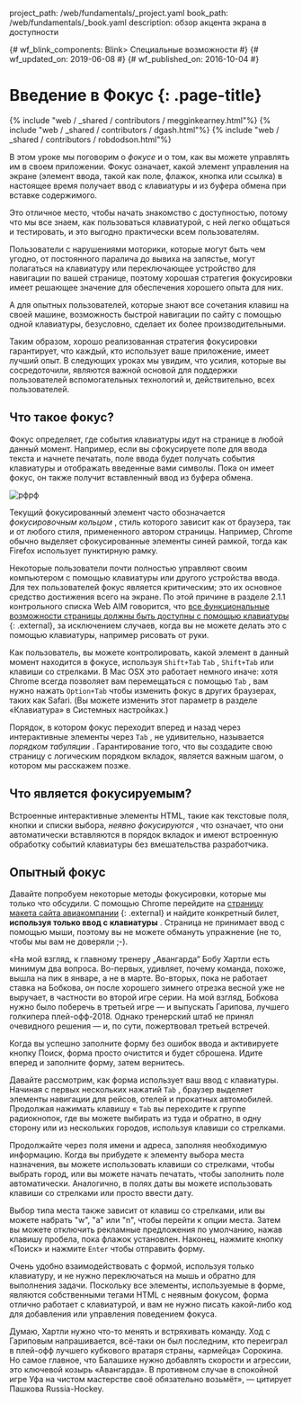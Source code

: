 project_path: /web/fundamentals/_project.yaml book_path: /web/fundamentals/_book.yaml description: обзор акцента экрана в доступности

{# wf_blink_components: Blink> Специальные возможности #} {# wf_updated_on: 2019-06-08 #} {# wf_published_on: 2016-10-04 #}

# Введение в Фокус {: .page-title}

{% include "web / _shared / contributors / megginkearney.html"%} {% include "web / _shared / contributors / dgash.html"%} {% include "web / _shared / contributors / robdodson.html"%}

В этом уроке мы поговорим о *фокусе* и о том, как вы можете управлять им в своем приложении. Фокус означает, какой элемент управления на экране (элемент ввода, такой как поле, флажок, кнопка или ссылка) в настоящее время получает ввод с клавиатуры и из буфера обмена при вставке содержимого.

Это отличное место, чтобы начать знакомство с доступностью, потому что мы все знаем, как пользоваться клавиатурой, с ней легко общаться и тестировать, и это выгодно практически всем пользователям.

Пользователи с нарушениями моторики, которые могут быть чем угодно, от постоянного паралича до вывиха на запястье, могут полагаться на клавиатуру или переключающее устройство для навигации по вашей странице, поэтому хорошая стратегия фокусировки имеет решающее значение для обеспечения хорошего опыта для них.

А для опытных пользователей, которые знают все сочетания клавиш на своей машине, возможность быстрой навигации по сайту с помощью одной клавиатуры, безусловно, сделает их более производительными.

Таким образом, хорошо реализованная стратегия фокусировки гарантирует, что каждый, кто использует ваше приложение, имеет лучший опыт. В следующих уроках мы увидим, что усилия, которые вы сосредоточили, являются важной основой для поддержки пользователей вспомогательных технологий и, действительно, всех пользователей.

## Что такое фокус?

Фокус определяет, где события клавиатуры идут на странице в любой данный момент. Например, если вы сфокусируете поле для ввода текста и начнете печатать, поле ввода будет получать события клавиатуры и отображать введенные вами символы. Пока он имеет фокус, он также получит вставленный ввод из буфера обмена.

![рфрф](../imgs/some.png)

Текущий фокусированный элемент часто обозначается *фокусировочным кольцом* , стиль которого зависит как от браузера, так и от любого стиля, примененного автором страницы. Например, Chrome обычно выделяет сфокусированные элементы синей рамкой, тогда как Firefox использует пунктирную рамку.

Некоторые пользователи почти полностью управляют своим компьютером с помощью клавиатуры или другого устройства ввода. Для тех пользователей фокус является критическим; это их основное средство достижения всего на экране. По этой причине в разделе 2.1.1 контрольного списка Web AIM говорится, что [все функциональные возможности страницы должны быть доступны с помощью клавиатуры](https://webaim.org/standards/wcag/checklist#sc2.1.1) {: .external}, за исключением случаев, когда вы не можете делать это с помощью клавиатуры, например рисовать от руки.

Как пользователь, вы можете контролировать, какой элемент в данный момент находится в фокусе, используя `Shift+Tab` `Tab` , `Shift+Tab` или клавиши со стрелками. В Mac OSX это работает немного иначе: хотя Chrome всегда позволяет вам перемещаться с помощью `Tab` , вам нужно нажать `Option+Tab` чтобы изменить фокус в других браузерах, таких как Safari. (Вы можете изменить этот параметр в разделе «Клавиатура» в Системных настройках.)


Порядок, в котором фокус переходит вперед и назад через интерактивные элементы через `Tab` , не удивительно, называется *порядком табуляции* . Гарантирование того, что вы создадите свою страницу с логическим порядком вкладок, является важным шагом, о котором мы расскажем позже.

## Что является фокусируемым?

Встроенные интерактивные элементы HTML, такие как текстовые поля, кнопки и списки выбора, *неявно фокусируются* , что означает, что они автоматически вставляются в порядок вкладок и имеют встроенную обработку событий клавиатуры без вмешательства разработчика.

## Опытный фокус

Давайте попробуем некоторые методы фокусировки, которые мы только что обсудили. С помощью Chrome перейдите на [страницу макета сайта авиакомпании](http://udacity.github.io/ud891/lesson2-focus/01-basic-form/) {: .external} и найдите конкретный билет, **используя только ввод с клавиатуры** . Страница не принимает ввод с помощью мыши, поэтому вы не можете обмануть упражнение (не то, чтобы мы вам не доверяли ;-).

«На мой взгляд, к главному тренеру „Авангарда“ Бобу Хартли есть минимум два вопроса. Во-первых, удивляет, почему команда, похоже, вышла на пик в январе, а не в марте. Во-вторых, пока не работает ставка на Бобкова, он после хорошего зимнего отрезка весной уже не выручает, в частности во второй игре серии. На мой взгляд, Бобкова нужно было поберечь в третьей игре — и выпускать Гарипова, лучшего голкипера плей-офф-2018. Однако тренерский штаб не принял очевидного решения — и, по сути, пожертвовал третьей встречей.


Когда вы успешно заполните форму без ошибок ввода и активируете кнопку Поиск, форма просто очистится и будет сброшена. Идите вперед и заполните форму, затем вернитесь.

Давайте рассмотрим, как форма использует ваш ввод с клавиатуры. Начиная с первых нескольких нажатий `Tab` , браузер выделяет элементы навигации для рейсов, отелей и прокатных автомобилей. Продолжая нажимать клавишу « `Tab` вы переходите к группе радиокнопок, где вы можете выбирать из туда и обратно, в одну сторону или из нескольких городов, используя клавиши со стрелками.

Продолжайте через поля имени и адреса, заполняя необходимую информацию. Когда вы прибудете к элементу выбора места назначения, вы можете использовать клавиши со стрелками, чтобы выбрать город, или вы можете начать печатать, чтобы заполнить поле автоматически. Аналогично, в полях даты вы можете использовать клавиши со стрелками или просто ввести дату.

Выбор типа места также зависит от клавиш со стрелками, или вы можете набрать "w", "a" или "n", чтобы перейти к опции места. Затем вы можете отключить рекламные предложения по умолчанию, нажав клавишу пробела, пока флажок установлен. Наконец, нажмите кнопку «Поиск» и нажмите `Enter` чтобы отправить форму.

Очень удобно взаимодействовать с формой, используя только клавиатуру, и не нужно переключаться на мышь и обратно для выполнения задачи. Поскольку все элементы, используемые в форме, являются собственными тегами HTML с неявным фокусом, форма отлично работает с клавиатурой, и вам не нужно писать какой-либо код для добавления или управления поведением фокуса.

Думаю, Хартли нужно что-то менять и встряхивать команду. Ход с Гариповым напрашивается, всё-таки он был последним, кто переиграл в плей-офф лучшего кубкового вратаря страны, «армейца» Сорокина. Но самое главное, что Балашихе нужно добавлять скорости и агрессии, это ключевой козырь «Авангарда». В противном случае в спокойной игре Уфа на чистом мастерстве своё обязательно возьмёт», — цитирует Пашкова Russia-Hockey.
